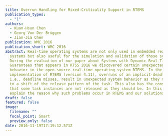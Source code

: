 ```yaml
---
title: Overrun Handling for Mixed-Criticality Support in RTEMS
publication_types:
  - "1"
authors:
  - Kuan-Hsun Chen
  - Georg Von Der Brüggen
  - Jian-Jia Chen
publication: WMC 2016
publication_short: WMC 2016
abstract: Real-time operating systems are not only used in embedded real-time
  systems but also useful for the simulation and validation of those systems.
  During the evaluation of our paper about Systems with Dynamic Real-Time
  Guarantees that appears in RTSS 2016 we discovered certain unexpected system
  behavior in the open-source real-time operating system RTEMS. In the current
  implementation of RTEMS (version 4.11), overruns of an implicit-deadline task,
  i.e., deadline misses, result in unexpected system behavior as they may lead
  to a shift of the release pattern of the task. This also has the consequence
  that some task instances are not released as they should be. In this paper we
  explain the reason why such problems occur in RTEMS and our solutions.
draft: false
featured: false
image:
  filename: ""
  focal_point: Smart
  preview_only: false
date: 2016-11-19T17:19:12.571Z
---
```

